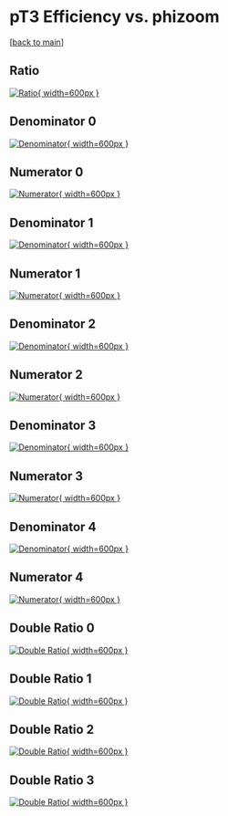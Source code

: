 # pT3 Efficiency vs. phizoom

[[back to main](./)]



## Ratio

[![Ratio](../mtv/var/pT3_loweta_11_1_eff_phizoom.png){ width=600px }](../mtv/var/pT3_loweta_11_1_eff_phizoom.pdf)

## Denominator 0

[![Denominator](../mtv/den/pT3_loweta_11_1_eff_phizoom_den0.png){ width=600px }](../mtv/den/pT3_loweta_11_1_eff_phizoom_den0.pdf)

## Numerator 0

[![Numerator](../mtv/num/pT3_loweta_11_1_eff_phizoom_num0.png){ width=600px }](../mtv/num/pT3_loweta_11_1_eff_phizoom_num0.pdf)

## Denominator 1

[![Denominator](../mtv/den/pT3_loweta_11_1_eff_phizoom_den1.png){ width=600px }](../mtv/den/pT3_loweta_11_1_eff_phizoom_den1.pdf)

## Numerator 1

[![Numerator](../mtv/num/pT3_loweta_11_1_eff_phizoom_num1.png){ width=600px }](../mtv/num/pT3_loweta_11_1_eff_phizoom_num1.pdf)

## Denominator 2

[![Denominator](../mtv/den/pT3_loweta_11_1_eff_phizoom_den2.png){ width=600px }](../mtv/den/pT3_loweta_11_1_eff_phizoom_den2.pdf)

## Numerator 2

[![Numerator](../mtv/num/pT3_loweta_11_1_eff_phizoom_num2.png){ width=600px }](../mtv/num/pT3_loweta_11_1_eff_phizoom_num2.pdf)

## Denominator 3

[![Denominator](../mtv/den/pT3_loweta_11_1_eff_phizoom_den3.png){ width=600px }](../mtv/den/pT3_loweta_11_1_eff_phizoom_den3.pdf)

## Numerator 3

[![Numerator](../mtv/num/pT3_loweta_11_1_eff_phizoom_num3.png){ width=600px }](../mtv/num/pT3_loweta_11_1_eff_phizoom_num3.pdf)

## Denominator 4

[![Denominator](../mtv/den/pT3_loweta_11_1_eff_phizoom_den4.png){ width=600px }](../mtv/den/pT3_loweta_11_1_eff_phizoom_den4.pdf)

## Numerator 4

[![Numerator](../mtv/num/pT3_loweta_11_1_eff_phizoom_num4.png){ width=600px }](../mtv/num/pT3_loweta_11_1_eff_phizoom_num4.pdf)

## Double Ratio 0

[![Double Ratio](../mtv/ratio/pT3_loweta_11_1_eff_phizoom_ratio0.png){ width=600px }](../mtv/ratio/pT3_loweta_11_1_eff_phizoom_ratio0.pdf)

## Double Ratio 1

[![Double Ratio](../mtv/ratio/pT3_loweta_11_1_eff_phizoom_ratio1.png){ width=600px }](../mtv/ratio/pT3_loweta_11_1_eff_phizoom_ratio1.pdf)

## Double Ratio 2

[![Double Ratio](../mtv/ratio/pT3_loweta_11_1_eff_phizoom_ratio2.png){ width=600px }](../mtv/ratio/pT3_loweta_11_1_eff_phizoom_ratio2.pdf)

## Double Ratio 3

[![Double Ratio](../mtv/ratio/pT3_loweta_11_1_eff_phizoom_ratio3.png){ width=600px }](../mtv/ratio/pT3_loweta_11_1_eff_phizoom_ratio3.pdf)

